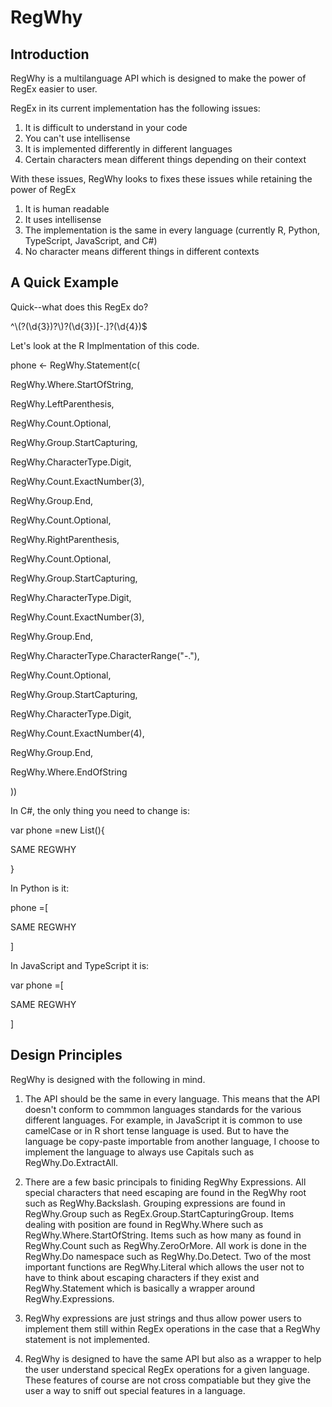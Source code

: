 # RegWhy
## Introduction
RegWhy is a multilanguage API which is designed to make the power of RegEx easier to user.

RegEx in its current implementation has the following issues:
1. It is difficult to understand in your code
2. You can't use intellisense
3. It is implemented differently in different languages
4. Certain characters mean different things depending on their context

With these issues, RegWhy looks to fixes these issues while retaining the power of RegEx
1. It is human readable
2. It uses intellisense
3. The implementation is the same in every language (currently R, Python, TypeScript, JavaScript, and C#)
4. No character means different things in different contexts

## A Quick Example

Quick--what does this RegEx do?

^\\(?(\\d{3})?\\)?(\\d{3})[-.]?(\\d{4})$

Let's look at the R Implmentation of this code.

phone <- RegWhy.Statement(c(

  RegWhy.Where.StartOfString,
  
  RegWhy.LeftParenthesis,
  
  RegWhy.Count.Optional,
  
  RegWhy.Group.StartCapturing,
  
  RegWhy.CharacterType.Digit,
  
  RegWhy.Count.ExactNumber(3),
  
  RegWhy.Group.End,
  
  RegWhy.Count.Optional,
  
  RegWhy.RightParenthesis,
  
  RegWhy.Count.Optional,
  
  RegWhy.Group.StartCapturing,
  
  RegWhy.CharacterType.Digit,
  
  RegWhy.Count.ExactNumber(3),
  
  RegWhy.Group.End,
  
  RegWhy.CharacterType.CharacterRange("-."),
  
  RegWhy.Count.Optional,
  
  RegWhy.Group.StartCapturing,
  
  RegWhy.CharacterType.Digit,
  
  RegWhy.Count.ExactNumber(4),
  
  RegWhy.Group.End,
  
  RegWhy.Where.EndOfString
  
  
))


In C#, the only thing you need to change is:

var phone =new List(){

SAME REGWHY

}

In Python is it:

phone =[

SAME REGWHY

]

In JavaScript and TypeScript it is:

var phone =[

SAME REGWHY

]

## Design Principles

RegWhy is designed with the following in mind.

1. The API should be the same in every language. This means that the API doesn't conform to commmon languages standards for the various different languages. For example, in JavaScript it is common to use camelCase or in R short tense language is used. But to have the language be copy-paste importable from another language, I choose to implement the language to always use Capitals such as RegWhy.Do.ExtractAll.

2. There are a few basic principals to finiding RegWhy Expressions. All special characters that need escaping are found in the RegWhy root such as RegWhy.Backslash. Grouping expressions are found in RegWhy.Group such as RegEx.Group.StartCapturingGroup. Items dealing with position are found in RegWhy.Where such as RegWhy.Where.StartOfString. Items such as how many as found in RegWhy.Count such as RegWhy.ZeroOrMore. All work is done in the RegWhy.Do namespace such as RegWhy.Do.Detect. Two of the most important functions are RegWhy.Literal which allows the user not to have to think about escaping characters if they exist and RegWhy.Statement which is basically a wrapper around RegWhy.Expressions.

3. RegWhy expressions are just strings and thus allow power users to implement them still within RegEx operations in the case that a RegWhy statement is not implemented. 

4. RegWhy is designed to have the same API but also as a wrapper to help the user understand specical RegEx operations for a given language. These features of course are not cross compatiable but they give the user a way to sniff out special features in a language.

